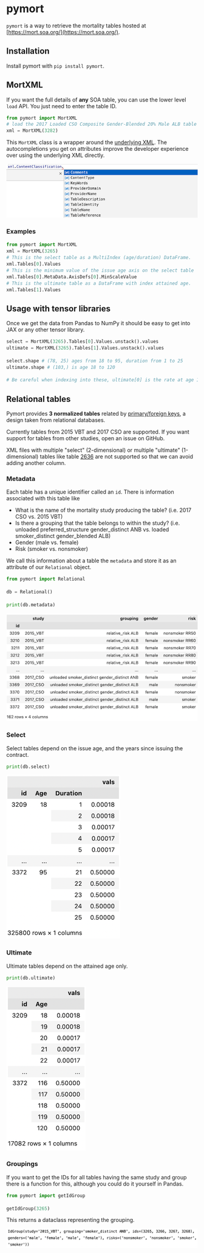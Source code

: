 # pymort

`pymort` is a way to retrieve the mortality tables hosted at [https://mort.soa.org/](https://mort.soa.org/).

## Installation

Install pymort with `pip install pymort`.

## MortXML

If you want the full details of **any** SOA table, you can use the lower level `load` API. You just need to enter the table ID.

```py
from pymort import MortXML
# load the 2017 Loaded CSO Composite Gender-Blended 20% Male ALB table (tableId = 3282)
xml = MortXML(3282)
```

This `MortXML` class is a wrapper around the [underlying XML](https://mort.soa.org/About.aspx). The autocompletions you get on attributes improve the developer experience over using the underlying XML directly.

![](./assets/auto.png)

### Examples

```py
from pymort import MortXML
xml = MortXML(3265)
# This is the select table as a MultiIndex (age/duration) DataFrame.
xml.Tables[0].Values
# This is the minimum value of the issue age axis on the select table
xml.Tables[0].MetaData.AxisDefs[0].MinScaleValue
# This is the ultimate table as a DataFrame with index attained age.
xml.Tables[1].Values
```

## Usage with tensor libraries

Once we get the data from Pandas to NumPy it should be easy to get into JAX or any other tensor library.

```py
select = MortXML(3265).Tables[0].Values.unstack().values
ultimate = MortXML(3265).Tables[1].Values.unstack().values

select.shape # (78, 25) ages from 18 to 95, duration from 1 to 25
ultimate.shape # (103,) is age 18 to 120

# Be careful when indexing into these, ultimate[0] is the rate at age 18!
```

## Relational tables

Pymort provides **3 normalized tables** related by [primary/foreign keys](https://www.ibm.com/docs/en/ida/9.1.1?topic=entities-primary-foreign-keys), a design taken from relational databases.

Currently tables from 2015 VBT and 2017 CSO are supported. If you want support for tables from other studies, open an issue on GitHub.

XML files with multiple "select" (2-dimensional) or multiple "ultimate" (1-dimensional) tables like table [2636](https://mort.soa.org/ViewTable.aspx?&TableIdentity=2636) are not supported so that we can avoid adding another column.

### Metadata

Each table has a unique identifier called an `id`. There is information associated with this table like

- What is the name of the mortality study producing the table? (i.e. 2017 CSO vs. 2015 VBT)
- Is there a grouping that the table belongs to within the study? (i.e. unloaded preferred_structure gender_distinct ANB vs. loaded smoker_distinct gender_blended ALB)
- Gender (male vs. female)
- Risk (smoker vs. nonsmoker)

We call this information about a table the `metadata` and store it as an attribute of our `Relational` object.

```py
from pymort import Relational

db = Relational()

print(db.metadata)
```

![](./assets/meta2.png)

### Select

Select tables depend on the issue age, and the years since issuing the contract.

```py
print(db.select)
```

![](./assets/sel2.png)

### Ultimate

Ultimate tables depend on the attained age only.

```py
print(db.ultimate)
```

![](./assets/ult2.png)

### Groupings

If you want to get the IDs for all tables having the same study and group there is a function for this, although you could do it yourself in Pandas.

```py
from pymort import getIdGroup

getIdGroup(3265)
```

This returns a dataclass representing the grouping.

![](./assets/grouping.png)
